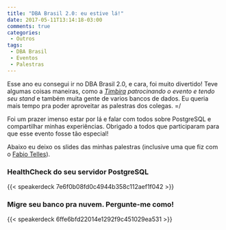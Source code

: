 ```yaml
---
title: "DBA Brasil 2.0: eu estive lá!"
date: 2017-05-11T13:14:18-03:00
comments: true
categories: 
 - Outros
tags:
 - DBA Brasil
 - Eventos
 - Palestras
---
```


Esse ano eu consegui ir no DBA Brasil 2.0, e cara, foi muito divertido! Teve algumas coisas maneiras, como a _[Timbira](http://timbira.com.br) patrocinando o evento e tendo seu stand_ e também muita gente de varios bancos de dados. Eu queria mais tempo pra poder aproveitar as palestras dos colegas. =/

Foi um prazer imenso estar por lá e falar com todos sobre PostgreSQL e compartilhar minhas experiências. Obrigado a todos que participaram para que esse evento fosse tão especial!

Abaixo eu deixo os slides das minhas palestras (inclusive uma que fiz com o [Fabio Telles](http://savepoint.blog.br)).

### HealthCheck do seu servidor PostgreSQL

{{< speakerdeck 7e6f0b08fd0c4944b358c112aef1f042 >}}

### Migre seu banco pra nuvem. Pergunte-me como!

{{< speakerdeck 6ffe6bfd22014e1292f9c451029ea531 >}}
